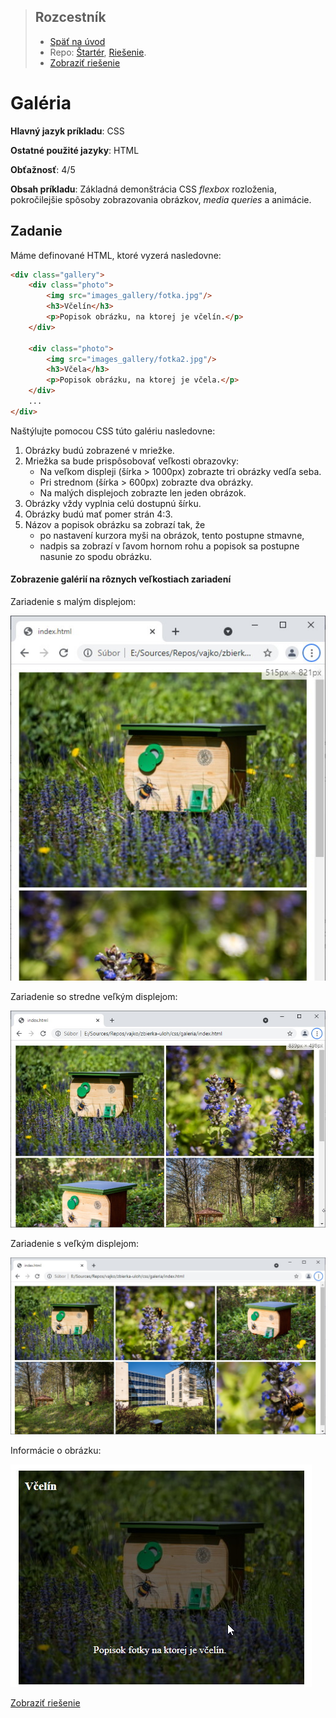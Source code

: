 <div class="hidden">

> ## Rozcestník
> - [Späť na úvod](../../README.md)
> - Repo: [Štartér](/../../tree/main/css/gallery), [Riešenie](/../../tree/solution/css/gallery).
> - [Zobraziť riešenie](riesenie.md)
</div>

# Galéria
<div class="info"> 

**Hlavný jazyk príkladu**: CSS

**Ostatné použité jazyky**: HTML

**Obťažnosť**: 4/5

**Obsah príkladu**: Základná demonštrácia CSS *flexbox* rozloženia, pokročilejšie spôsoby zobrazovania obrázkov, *media queries* a animácie.
</div>

## Zadanie

Máme definované HTML, ktoré vyzerá nasledovne:

```html
<div class="gallery">
    <div class="photo">
        <img src="images_gallery/fotka.jpg"/>
        <h3>Včelín</h3>
        <p>Popisok obrázku, na ktorej je včelín.</p>
    </div>

    <div class="photo">
        <img src="images_gallery/fotka2.jpg"/>
        <h3>Včela</h3>
        <p>Popisok obrázku, na ktorej je včela.</p>
    </div>
    ...
</div>
```

Naštýlujte pomocou CSS túto galériu nasledovne:

1. Obrázky budú zobrazené v mriežke.
2. Mriežka sa bude prispôsobovať veľkosti obrazovky:
   - Na veľkom displeji (šírka > 1000px) zobrazte tri obrázky vedľa seba.
   - Pri strednom (šírka > 600px) zobrazte dva obrázky.
   - Na malých displejoch zobrazte len jeden obrázok.
3. Obrázky vždy vyplnia celú dostupnú šírku.
4. Obrázky budú mať pomer strán 4:3.
5. Názov a popisok obrázku sa zobrazí tak, že
   - po nastavení kurzora myši na obrázok, tento postupne stmavne,
   - nadpis sa zobrazí v ľavom hornom rohu a popisok sa postupne nasunie zo spodu obrázku.

#### Zobrazenie galérií na rôznych veľkostiach zariadení

Zariadenie s malým displejom:

![Zobrazenie galérie na malom zariadení](images_gallery/zadanie-s.jpg)

Zariadenie so stredne veľkým displejom:

![Zobrazenie galérie na strednom veľkom zariadení](images_gallery/zadanie-m.jpg)

Zariadenie s veľkým displejom:

![Zobrazenie galérie na veľkom zariadení](images_gallery/zadanie-l.jpg)

Informácie o obrázku:

![Zobrazenie informácie o obrázku](images_gallery/zadanie-hover.jpg)

<div class="hidden">

[Zobraziť riešenie](riesenie.md)
</div>